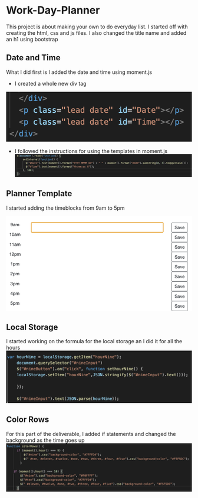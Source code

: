 # Work-Day-Planner
This project is about making your own to do everyday list. I started off with creating the html, css and js files.
I also changed the title name and added an h1 using bootstrap

## Date and Time
What I did first is I added the date and time using moment.js
* I created a whole new div tag 

![Div-Tag](images/div-tag.png)

* I followed the instructions for using the templates in moment.js
![Moment-Time](images/moment-time.png)

## Planner Template
I started adding the timeblocks from 9am to 5pm

![Planner](images/planner.png)

## Local Storage
I started working on the formula for the local storage an I did it for all the hours
![javascript](images/javascript.png)

## Color Rows
For this part of the deliverable, I added if statements and changed the background as the time goes up
![color-rows](images/colorRows.png)